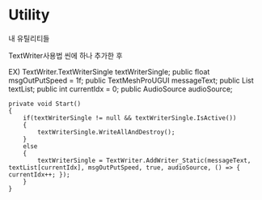 # Utility
내 유틸리티들

TextWriter사용법
씬에 하나 추가한 후

EX)
    TextWriter.TextWriterSingle textWriterSingle;
    public float msgOutPutSpeed = 1f;
    public TextMeshProUGUI messageText;
    public List<string> textList;
    public int currentIdx = 0;
    public AudioSource audioSource;


    private void Start()
    {
        if(textWriterSingle != null && textWriterSingle.IsActive())
        {
            textWriterSingle.WriteAllAndDestroy();
        }
        else
        {
            textWriterSingle = TextWriter.AddWriter_Static(messageText, textList[currentIdx], msgOutPutSpeed, true, audioSource, () => { currentIdx++; });
        }
    }
  
  
